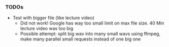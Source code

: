 ### TODOs
- Test with bigger file (like lecture video)
    - Did not work! Google has way too small limit on max file size. 40 Min lecture video was too big
    - Possible attempt: split big wav into many small wavs using ffmpeg, make many parallel small requests instead of one big one